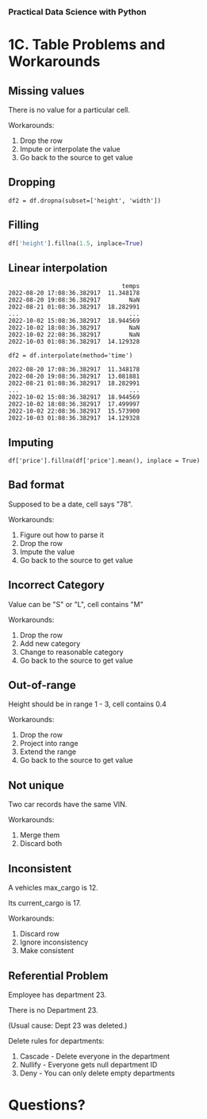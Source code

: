[comment]: # (THEME = pdsp)
[comment]: # (CODE_THEME = base16/zenburn)

### Practical Data Science with Python

# 1C. Table Problems and Workarounds

[comment]: # (!!!)

## Missing values

There is no value for a particular cell.

Workarounds:

1. Drop the row
2. Impute or interpolate the value
3. Go back to the source to get value


[comment]: # (!!!)

## Dropping
```
df2 = df.dropna(subset=['height', 'width'])
```

[comment]: # (!!!)

## Filling

```python
df['height'].fillna(1.5, inplace=True)
```

[comment]: # (!!!)

## Linear interpolation
```
                                temps
2022-08-20 17:08:36.382917  11.348178
2022-08-20 19:08:36.382917        NaN
2022-08-21 01:08:36.382917  18.282991
...                               ...
2022-10-02 15:08:36.382917  18.944569
2022-10-02 18:08:36.382917        NaN
2022-10-02 22:08:36.382917        NaN
2022-10-03 01:08:36.382917  14.129328

df2 = df.interpolate(method='time')

2022-08-20 17:08:36.382917  11.348178
2022-08-20 19:08:36.382917  13.081881
2022-08-21 01:08:36.382917  18.282991
...                               ...
2022-10-02 15:08:36.382917  18.944569
2022-10-02 18:08:36.382917  17.499997
2022-10-02 22:08:36.382917  15.573900
2022-10-03 01:08:36.382917  14.129328
```

[comment]: # (!!!)

## Imputing

```
df['price'].fillna(df['price'].mean(), inplace = True)
```

[comment]: # (!!!)


## Bad format

Supposed to be a date, cell says "78".

Workarounds:

1. Figure out how to parse it
2. Drop the row
2. Impute the value
3. Go back to the source to get value

[comment]: # (!!!)


## Incorrect Category

Value can be "S" or "L", cell contains "M"

Workarounds:

1. Drop the row
2. Add new category
3. Change to reasonable category
4. Go back to the source to get value


[comment]: # (!!!)

## Out-of-range

Height should be in range 1 - 3, cell contains 0.4

Workarounds:

1. Drop the row
2. Project into range
3. Extend the range
4. Go back to the source to get value


[comment]: # (!!!)

## Not unique

Two car records have the same VIN.

Workarounds:

1. Merge them
2. Discard both

[comment]: # (!!!)

## Inconsistent

A vehicles max_cargo is 12.  

Its current_cargo is 17.

Workarounds:

1. Discard row
2. Ignore inconsistency 
3. Make consistent

[comment]: # (!!!)


## Referential Problem

Employee has department 23.  

There is no Department 23.

(Usual cause: Dept 23 was deleted.)

Delete rules for departments:

1. Cascade - Delete everyone in the department
2. Nullify - Everyone gets null department ID
3. Deny - You can only delete empty departments


[comment]: # (!!!)

# Questions?


